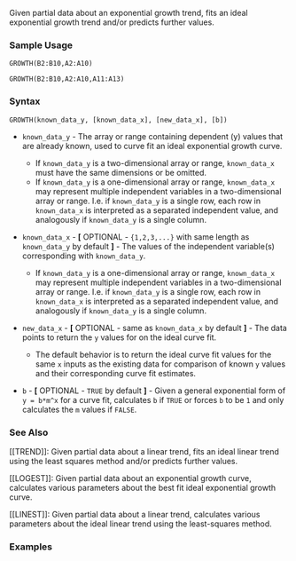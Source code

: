 Given partial data about an exponential growth trend, fits an ideal exponential growth trend and/or predicts further values.

### Sample Usage

`GROWTH(B2:B10,A2:A10)`

`GROWTH(B2:B10,A2:A10,A11:A13)`

### Syntax

`GROWTH(known_data_y, [known_data_x], [new_data_x], [b])`

* `known_data_y` - The array or range containing dependent (y) values that are already known, used to curve fit an ideal exponential growth curve.

  + If `known_data_y` is a two-dimensional array or range, `known_data_x` must have the same dimensions or be omitted.
  + If `known_data_y` is a one-dimensional array or range, `known_data_x` may represent multiple independent variables in a two-dimensional array or range. I.e. if `known_data_y` is a single row, each row in `known_data_x` is interpreted as a separated independent value, and analogously if `known_data_y` is a single column.
* `known_data_x` - **[** OPTIONAL - `{1,2,3,...}` with same length as `known_data_y` by default **]** - The values of the independent variable(s) corresponding with `known_data_y`.

  + If `known_data_y` is a one-dimensional array or range, `known_data_x` may represent multiple independent variables in a two-dimensional array or range. I.e. if `known_data_y` is a single row, each row in `known_data_x` is interpreted as a separated independent value, and analogously if `known_data_y` is a single column.
* `new_data_x` - **[** OPTIONAL - same as `known_data_x` by default **]** - The data points to return the `y` values for on the ideal curve fit.

  + The default behavior is to return the ideal curve fit values for the same `x` inputs as the existing data for comparison of known `y` values and their corresponding curve fit estimates.
* `b` - **[** OPTIONAL - `TRUE` by default **]** - Given a general exponential form of `y = b*m^x` for a curve fit, calculates `b` if `TRUE` or forces `b` to be `1` and only calculates the `m` values if `FALSE`.

### See Also

[[TREND]]: Given partial data about a linear trend, fits an ideal linear trend using the least squares method and/or predicts further values.

[[LOGEST]]: Given partial data about an exponential growth curve, calculates various parameters about the best fit ideal exponential growth curve.

[[LINEST]]: Given partial data about a linear trend, calculates various parameters about the ideal linear trend using the least-squares method.

### Examples
